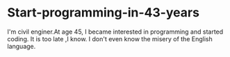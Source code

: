 # Start-programming-in-43-years

I'm civil enginer.At age 45, I became interested in programming and started coding.
It is too late ,I know.
I don't even know the misery of the English language.
